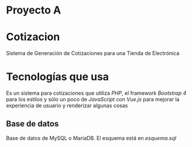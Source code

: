 # Proyecto A

# Cotizacion 
Sistema de Generación de Cotizaciones para una Tienda de Electrónica

# Tecnologías que usa  
Es un sistema para cotizaciones que utiliza _PHP_, el framework _Bootstrap 4_ para los estilos y sólo un poco de _JavaScript_ con _Vue.js_ para mejorar la experiencia de usuario y renderizar algunas cosas  
  
## Base de datos  
Base de datos de MySQL o MariaDB. El esquema está en _esquema.sql_  
  
